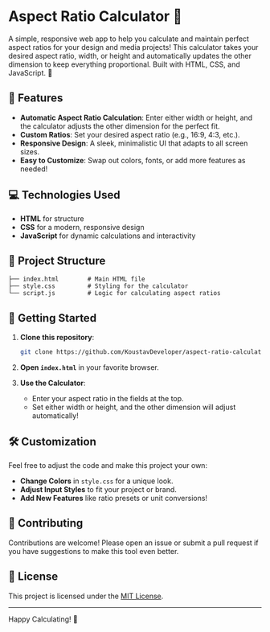 # Aspect Ratio Calculator 🎥

A simple, responsive web app to help you calculate and maintain perfect aspect ratios for your design and media projects! This calculator takes your desired aspect ratio, width, or height and automatically updates the other dimension to keep everything proportional. Built with HTML, CSS, and JavaScript. 🚀


## 🚀 Features

- **Automatic Aspect Ratio Calculation**: Enter either width or height, and the calculator adjusts the other dimension for the perfect fit.
- **Custom Ratios**: Set your desired aspect ratio (e.g., 16:9, 4:3, etc.).
- **Responsive Design**: A sleek, minimalistic UI that adapts to all screen sizes.
- **Easy to Customize**: Swap out colors, fonts, or add more features as needed!

## 💻 Technologies Used

- **HTML** for structure
- **CSS** for a modern, responsive design
- **JavaScript** for dynamic calculations and interactivity

## 📂 Project Structure

```aspect-ratio-calculator
├── index.html        # Main HTML file
├── style.css         # Styling for the calculator
└── script.js         # Logic for calculating aspect ratios
```

## 🚀 Getting Started

1. **Clone this repository**:
   ```bash
   git clone https://github.com/KoustavDeveloper/aspect-ratio-calculator.git
   ```
2. **Open `index.html`** in your favorite browser.

3. **Use the Calculator**:
   - Enter your aspect ratio in the fields at the top.
   - Set either width or height, and the other dimension will adjust automatically!

## 🛠️ Customization

Feel free to adjust the code and make this project your own:
- **Change Colors** in `style.css` for a unique look.
- **Adjust Input Styles** to fit your project or brand.
- **Add New Features** like ratio presets or unit conversions!

## 🤝 Contributing

Contributions are welcome! Please open an issue or submit a pull request if you have suggestions to make this tool even better.

## 📜 License

This project is licensed under the [MIT License](LICENSE).

---

Happy Calculating! 🎉